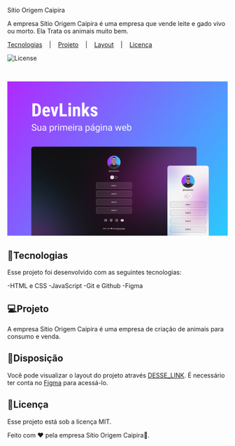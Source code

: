 <hi aling="center"> Sítio Origem Caipira </h1>

<p aling="center">
A empresa Sítio Origem Caipira é uma empresa que vende leite e gado vivo ou morto. Ela Trata os animais muito bem.
</p>

<p aling="center">
  <a href="#-tecnologias">Tecnologias</a>&nbsp;&nbsp;&nbsp; |&nbsp;&nbsp;&nbsp;
  <a href="#-projeto">Projeto</a>&nbsp;&nbsp;&nbsp; |&nbsp;&nbsp;&nbsp;
  <a href="#-layout">Layout</a>&nbsp;&nbsp;&nbsp; |&nbsp;&nbsp;&nbsp;
  <a href="memo-licença">Licença</a>
</p>

<p aling="center">
  <img alt="License" src="https://img.shields.io/static/v1?label=license&message=MIT&color=49AA26&labelColor=000000">
</p>

<br>

<p aling="center">
  <img  alt="Projeto - Sítio Origem Caipira" src=".github/preview.jpg" width="800">
  </p>

## 🚀Tecnologias

Esse projeto foi desenvolvido com as seguintes tecnologias:

-HTML e CSS
-JavaScript
-Git e Github
-Figma

## 💻Projeto

A empresa Sítio Origem Caipira é uma empresa de criação de animais para consumo e venda.

## 🔖Disposição

Você pode visualizar o layout do projeto através [DESSE_LINK](<https://www.figma.com/file/MF894TdzM99Fg9Ssu4KyMq/DevLinks-(Copy)?node-id=1%3A113&t=8x94o7ecTaQMC@CS-1/duplicate>). É necessário ter conta no [Figma](https://figma.com) para acessá-lo.

## 📝Licença

Esse projeto está sob a licença MIT.

Feito com ♥ pela empresa Sítio Origem Caipira👋.

